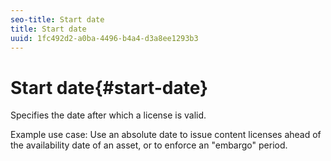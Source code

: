```yaml
---
seo-title: Start date
title: Start date
uuid: 1fc492d2-a0ba-4496-b4a4-d3a8ee1293b3
---
```


# Start date{#start-date}

Specifies the date after which a license is valid.

Example use case: Use an absolute date to issue content licenses ahead of the availability date of an asset, or to enforce an "embargo" period. 
